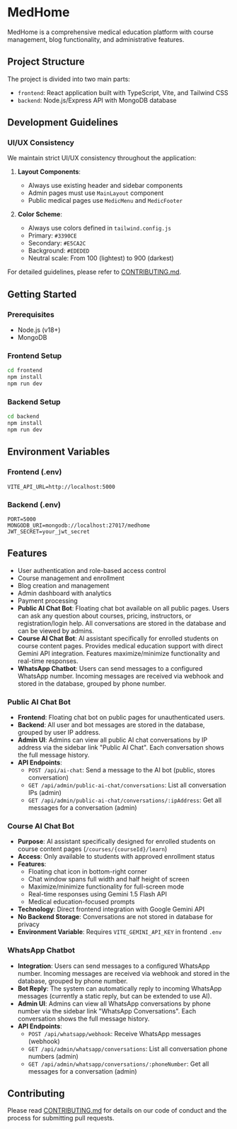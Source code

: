# MedHome

MedHome is a comprehensive medical education platform with course management, blog functionality, and administrative features.

## Project Structure

The project is divided into two main parts:
- `frontend`: React application built with TypeScript, Vite, and Tailwind CSS
- `backend`: Node.js/Express API with MongoDB database

## Development Guidelines

### UI/UX Consistency

We maintain strict UI/UX consistency throughout the application:

1. **Layout Components**:
   - Always use existing header and sidebar components
   - Admin pages must use `MainLayout` component
   - Public medical pages use `MedicMenu` and `MedicFooter`

2. **Color Scheme**:
   - Always use colors defined in `tailwind.config.js`
   - Primary: `#3390CE`
   - Secondary: `#E5CA2C`
   - Background: `#EDEDED`
   - Neutral scale: From 100 (lightest) to 900 (darkest)

For detailed guidelines, please refer to [CONTRIBUTING.md](./CONTRIBUTING.md).

## Getting Started

### Prerequisites
- Node.js (v18+)
- MongoDB

### Frontend Setup
```bash
cd frontend
npm install
npm run dev
```

### Backend Setup
```bash
cd backend
npm install
npm run dev
```

## Environment Variables

### Frontend (.env)
```
VITE_API_URL=http://localhost:5000
```

### Backend (.env)
```
PORT=5000
MONGODB_URI=mongodb://localhost:27017/medhome
JWT_SECRET=your_jwt_secret
```

## Features

- User authentication and role-based access control
- Course management and enrollment
- Blog creation and management
- Admin dashboard with analytics
- Payment processing
- **Public AI Chat Bot**: Floating chat bot available on all public pages. Users can ask any question about courses, pricing, instructors, or registration/login help. All conversations are stored in the database and can be viewed by admins.
- **Course AI Chat Bot**: AI assistant specifically for enrolled students on course content pages. Provides medical education support with direct Gemini API integration. Features maximize/minimize functionality and real-time responses.
- **WhatsApp Chatbot**: Users can send messages to a configured WhatsApp number. Incoming messages are received via webhook and stored in the database, grouped by phone number.

### Public AI Chat Bot

- **Frontend**: Floating chat bot on public pages for unauthenticated users.
- **Backend**: All user and bot messages are stored in the database, grouped by user IP address.
- **Admin UI**: Admins can view all public AI chat conversations by IP address via the sidebar link "Public AI Chat". Each conversation shows the full message history.
- **API Endpoints**:
  - `POST /api/ai-chat`: Send a message to the AI bot (public, stores conversation)
  - `GET /api/admin/public-ai-chat/conversations`: List all conversation IPs (admin)
  - `GET /api/admin/public-ai-chat/conversations/:ipAddress`: Get all messages for a conversation (admin)

### Course AI Chat Bot

- **Purpose**: AI assistant specifically designed for enrolled students on course content pages (`/courses/{courseId}/learn`)
- **Access**: Only available to students with approved enrollment status
- **Features**:
  - Floating chat icon in bottom-right corner
  - Chat window spans full width and half height of screen
  - Maximize/minimize functionality for full-screen mode
  - Real-time responses using Gemini 1.5 Flash API
  - Medical education-focused prompts
- **Technology**: Direct frontend integration with Google Gemini API
- **No Backend Storage**: Conversations are not stored in database for privacy
- **Environment Variable**: Requires `VITE_GEMINI_API_KEY` in frontend `.env`

### WhatsApp Chatbot

- **Integration**: Users can send messages to a configured WhatsApp number. Incoming messages are received via webhook and stored in the database, grouped by phone number.
- **Bot Reply**: The system can automatically reply to incoming WhatsApp messages (currently a static reply, but can be extended to use AI).
- **Admin UI**: Admins can view all WhatsApp conversations by phone number via the sidebar link "WhatsApp Conversations". Each conversation shows the full message history.
- **API Endpoints**:
  - `POST /api/whatsapp/webhook`: Receive WhatsApp messages (webhook)
  - `GET /api/admin/whatsapp/conversations`: List all conversation phone numbers (admin)
  - `GET /api/admin/whatsapp/conversations/:phoneNumber`: Get all messages for a conversation (admin)

## Contributing

Please read [CONTRIBUTING.md](./CONTRIBUTING.md) for details on our code of conduct and the process for submitting pull requests.

